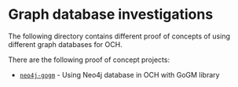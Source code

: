 # Graph database investigations

The following directory contains different proof of concepts of using different graph databases for OCH.

There are the following proof of concept projects:
- [`neo4j-gogm`](./neo4j-gogm) - Using Neo4j database in OCH with GoGM library 
